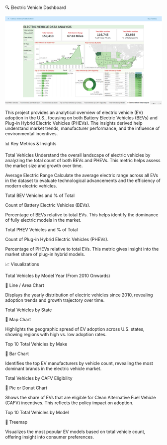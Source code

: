 🔍 Electric Vehicle Dashboard

![Alt text](https://github.com/AmrHamouda/Electric-Vehicles-Dashboard/blob/3c308d9e2903720148bb0f6a02dc0b9e8c88545e/Electric%20vehicles.png)

This project provides an analytical overview of electric vehicle (EV) adoption in the U.S., focusing on both Battery Electric Vehicles (BEVs) and Plug-in Hybrid Electric Vehicles (PHEVs). The insights derived help understand market trends, manufacturer performance, and the influence of environmental incentives.

📊 Key Metrics & Insights

Total Vehicles
Understand the overall landscape of electric vehicles by analyzing the total count of both BEVs and PHEVs. This metric helps assess the market size and growth over time.

Average Electric Range
Calculate the average electric range across all EVs in the dataset to evaluate technological advancements and the efficiency of modern electric vehicles.

Total BEV Vehicles and % of Total

Count of Battery Electric Vehicles (BEVs).

Percentage of BEVs relative to total EVs.
This helps identify the dominance of fully electric models in the market.

Total PHEV Vehicles and % of Total

Count of Plug-in Hybrid Electric Vehicles (PHEVs).

Percentage of PHEVs relative to total EVs.
This metric gives insight into the market share of plug-in hybrid models.

📈 Visualizations

Total Vehicles by Model Year (From 2010 Onwards)

📍 Line / Area Chart

Displays the yearly distribution of electric vehicles since 2010, revealing adoption trends and growth trajectory over time.

Total Vehicles by State

📍 Map Chart

Highlights the geographic spread of EV adoption across U.S. states, showing regions with high vs. low adoption rates.

Top 10 Total Vehicles by Make

📍 Bar Chart

Identifies the top EV manufacturers by vehicle count, revealing the most dominant brands in the electric vehicle market.

Total Vehicles by CAFV Eligibility

📍 Pie or Donut Chart

Shows the share of EVs that are eligible for Clean Alternative Fuel Vehicle (CAFV) incentives. This reflects the policy impact on adoption.

Top 10 Total Vehicles by Model

📍 Treemap

Visualizes the most popular EV models based on total vehicle count, offering insight into consumer preferences.
